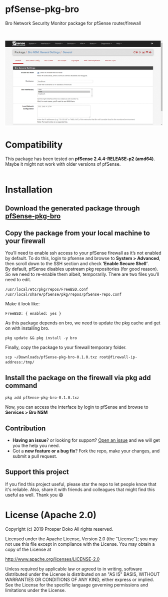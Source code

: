 # pfSense-pkg-bro

Bro Network Security Monitor package for pfSense router/firewall

<br>

![Demo](demo/bro-pfSense.gif)

# Compatibility
This package has been tested on **pfSense 2.4.4-RELEASE-p2 (amd64)**. Maybe it might not work with older versions of pfSense.
<br><br>

# Installation

## Download the generated package through [pfSense-pkg-bro](https://github.com/shadonet/pfSense-pkg-bro/raw/master/pfSense-pkg-bro-0.1.0.txz)

## Copy the package from your local machine to your firewall
You’ll need to enable ssh access to your pfSense firewall as it’s not enabled by default. To do this, login to pfsense and browse to **System > Advanced**, then scroll down to the SSH section and check **‘Enable Secure Shell’**.
<br>
By default, pfSense disables upstream pkg repositories (for good reason). So we need to re-enable them albeit, temporarily. There are two files you’ll need to edit.

```shell
/usr/local/etc/pkg/repos/FreeBSD.conf
/usr/local/share/pfSense/pkg/repos/pfSense-repo.conf
```
Make it look like:

```shell
FreeBSD: { enabled: yes }
```
As this package depends on bro, we need to update the pkg cache and get on with installing bro.

```shell
pkg update && pkg install -y bro
```

Finally, copy the package to your firewall temporary folder.

```shell
scp ~/Downloads/pfSense-pkg-bro-0.1.0.txz root@firewall-ip-address:/tmp/
```
## Install the package on the firewall via pkg add command
```shell
pkg add pfSense-pkg-bro-0.1.0.txz
```
Now, you can access the interface by login to pfSense and browse to **Services > Bro NSM**

## Contribution
- **Having an issue**? or looking for support? [Open an issue](https://github.com/shadonet/pfSense-pkg-bro/issues/new) and we will get you the help you need.
- Got a **new feature or a bug fix**? Fork the repo, make your changes, and submit a pull request.

## Support this project
If you find this project useful, please star the repo to let people know that it's reliable. Also, share it with friends and colleagues that might find this useful as well. Thank you :smile:

# License (Apache 2.0)

 Copyright (c) 2019 Prosper Doko
 All rights reserved.

 Licensed under the Apache License, Version 2.0 (the "License");
 you may not use this file except in compliance with the License.
 You may obtain a copy of the License at

 http://www.apache.org/licenses/LICENSE-2.0

 Unless required by applicable law or agreed to in writing, software
 distributed under the License is distributed on an "AS IS" BASIS,
 WITHOUT WARRANTIES OR CONDITIONS OF ANY KIND, either express or implied.
 See the License for the specific language governing permissions and
 limitations under the License.
